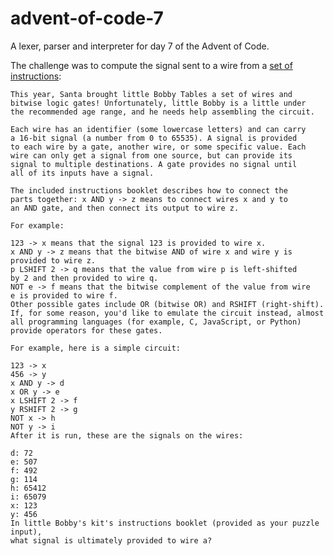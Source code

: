 # advent-of-code-7
A lexer, parser and interpreter for day 7 of the Advent of Code.

The challenge was to compute the signal sent to a wire from a [set of instructions](https://github.com/yberreby/advent-of-code-7/blob/master/source.txt):

    This year, Santa brought little Bobby Tables a set of wires and
    bitwise logic gates! Unfortunately, little Bobby is a little under
    the recommended age range, and he needs help assembling the circuit.
    
    Each wire has an identifier (some lowercase letters) and can carry
    a 16-bit signal (a number from 0 to 65535). A signal is provided
    to each wire by a gate, another wire, or some specific value. Each
    wire can only get a signal from one source, but can provide its
    signal to multiple destinations. A gate provides no signal until
    all of its inputs have a signal.
    
    The included instructions booklet describes how to connect the
    parts together: x AND y -> z means to connect wires x and y to
    an AND gate, and then connect its output to wire z.
    
    For example:
    
    123 -> x means that the signal 123 is provided to wire x.
    x AND y -> z means that the bitwise AND of wire x and wire y is
    provided to wire z.
    p LSHIFT 2 -> q means that the value from wire p is left-shifted
    by 2 and then provided to wire q.
    NOT e -> f means that the bitwise complement of the value from wire
    e is provided to wire f.
    Other possible gates include OR (bitwise OR) and RSHIFT (right-shift).
    If, for some reason, you'd like to emulate the circuit instead, almost
    all programming languages (for example, C, JavaScript, or Python)
    provide operators for these gates.
    
    For example, here is a simple circuit:
    
    123 -> x
    456 -> y
    x AND y -> d
    x OR y -> e
    x LSHIFT 2 -> f
    y RSHIFT 2 -> g
    NOT x -> h
    NOT y -> i
    After it is run, these are the signals on the wires:
    
    d: 72
    e: 507
    f: 492
    g: 114
    h: 65412
    i: 65079
    x: 123
    y: 456
    In little Bobby's kit's instructions booklet (provided as your puzzle input),
    what signal is ultimately provided to wire a?
